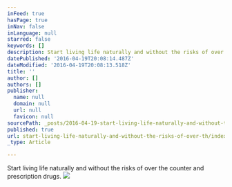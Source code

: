 ```yaml
---
inFeed: true
hasPage: true
inNav: false
inLanguage: null
starred: false
keywords: []
description: Start living life naturally and without the risks of over the counter and prescription drugs.
datePublished: '2016-04-19T20:08:14.487Z'
dateModified: '2016-04-19T20:08:13.518Z'
title: ''
author: []
authors: []
publisher:
  name: null
  domain: null
  url: null
  favicon: null
sourcePath: _posts/2016-04-19-start-living-life-naturally-and-without-the-risks-of-over-th.md
published: true
url: start-living-life-naturally-and-without-the-risks-of-over-th/index.html
_type: Article

---
```

Start living life naturally and without the risks of over the counter and prescription drugs.
![](https://the-grid-user-content.s3-us-west-2.amazonaws.com/85547e02-7437-4236-a9a7-30420966f556.jpg)